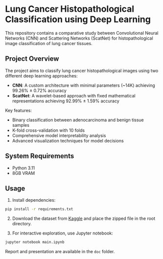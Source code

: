 # Lung Cancer Histopathological Classification using Deep Learning

This repository contains a comparative study between Convolutional Neural Networks (CNN) and Scattering Networks (ScatNet) for histopathological image classification of lung cancer tissues.

## Project Overview

The project aims to classify lung cancer histopathological images using two different deep learning approaches:

- **CNN**: A custom architecture with minimal parameters (~14K) achieving 99.26% ± 0.72% accuracy
- **ScatNet**: A wavelet-based approach with fixed mathematical representations achieving 92.99% ± 1.59% accuracy

Key features:

- Binary classification between adenocarcinoma and benign tissue samples
- K-fold cross-validation with 10 folds
- Comprehensive model interpretability analysis
- Advanced visualization techniques for model decisions

## System Requirements

- Python 3.11
- 8GB VRAM

## Usage

1. Install dependencies:

```bash
pip install -r requirements.txt
```

2. Download the dataset from [Kaggle](https://www.kaggle.com/datasets/rm1000/lung-cancer-histopathological-images) and place the zipped file in the root directory.

3. For interactive exploration, use Jupyter notebook:

```bash
jupyter notebook main.ipynb
```

Report and presentation are available in the `doc` folder.
